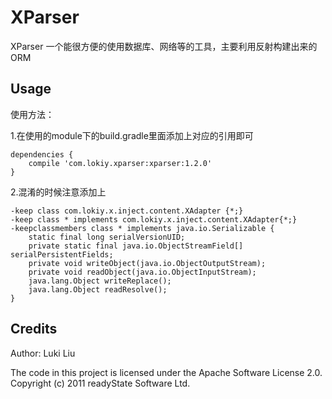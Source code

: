 XParser
=======

XParser 一个能很方便的使用数据库、网络等的工具，主要利用反射构建出来的ORM

Usage
-------
使用方法：

1.在使用的module下的build.gradle里面添加上对应的引用即可

	dependencies {
		compile 'com.lokiy.xparser:xparser:1.2.0'
	}

2.混淆的时候注意添加上

	-keep class com.lokiy.x.inject.content.XAdapter {*;}
	-keep class * implements com.lokiy.x.inject.content.XAdapter{*;}
	-keepclassmembers class * implements java.io.Serializable {
		static final long serialVersionUID;
		private static final java.io.ObjectStreamField[] serialPersistentFields;
		private void writeObject(java.io.ObjectOutputStream);
		private void readObject(java.io.ObjectInputStream);
		java.lang.Object writeReplace();
		java.lang.Object readResolve();
	}


Credits
-------

Author: Luki Liu

The code in this project is licensed under the Apache Software License 2.0.
<br />
Copyright (c) 2011 readyState Software Ltd.